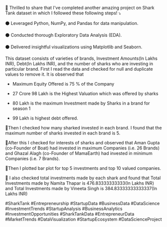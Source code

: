 🚀 Thrilled to share that I've completed another amazing project on Shark Tank dataset in which I followed these following steps! ⤵ 

⚫ Leveraged Python, NumPy, and Pandas for data manipulation.

⚫ Conducted thorough Exploratory Data Analysis (EDA).

⚫ Delivered insightful visualizations using Matplotlib and Seaborn.

This dataset consists of varieties of brands, Investment Amounts(In Lakhs INR), Debt(In Lakhs INR), and the number of sharks who are investing in particular brand. First I read the data and checked for null and duplicate values to remove it. It is observed that

- Maximum Equity Offered is 75 % of the Company

- 27 Crore 98 Lakh is the Highest Valuation which was offered by sharks

- 80 Lakh is the maximum Investment made by Sharks in a brand for season 1

- 99 Lakh is highest debt offered.

🔷Then I checked how many sharked invested in each brand. I found that the maximum number of sharks invested in each brand is 5.

🔷After this I checked for interests of sharks and observed that Aman Gupta (co-Founder of Boat) had invested in maximum Companies (i.e. 26 Brands) and Ghazal Alagh (co-Founder of MamaEarth) had invested in minimum Companies (i.e. 7 Brands). 

🔷Then I plotted bar plot for top 5 investments and top 10 valued companies.

🔷 I also checked total investments made by each shark and found that Total Investments made by Namita Thapar is 476.83333333333(In Lakhs INR) and Total Investments made by Vineeta Singh is 384.83333333333337(In Lakhs INR)


#SharkTank #Entrepreneurship #StartupData #BusinessData #DataScience #InvestmentTrends #StartupAnalysis #BusinessAnalytics #InvestmentOpportunities #SharkTankData #EntrepreneurData #MarketTrends #DataVisualization #StartupEcosystem #DataScienceProject
